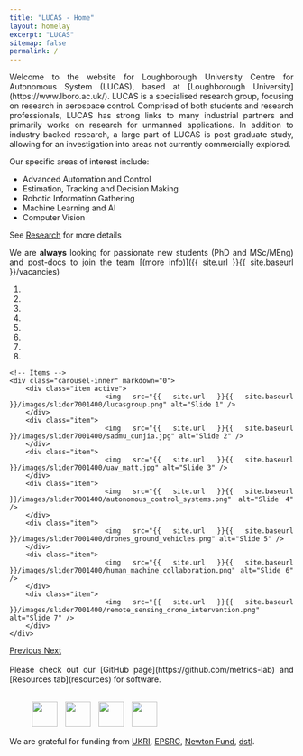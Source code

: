 ```yaml
---
title: "LUCAS - Home"
layout: homelay
excerpt: "LUCAS"
sitemap: false
permalink: /
---
```

<div markdown style="text-align: justify">
Welcome to the website for Loughborough University Centre for Autonomous System (LUCAS), based at [Loughborough University](https://www.lboro.ac.uk/). LUCAS is a specialised research group, focusing on research in aerospace control. Comprised of both students and research professionals, LUCAS has strong links to many industrial partners and primarily works on research for unmanned applications. In addition to industry-backed research, a large part of LUCAS is post-graduate study, allowing for an investigation into areas not currently commercially explored.

Our specific areas of interest include:
- Advanced Automation and Control
- Estimation, Tracking and Decision Making
- Robotic Information Gathering 
- Machine Learning and AI
- Computer Vision

 See [Research](research) for more details


We are **always** looking for passionate new students (PhD and MSc/MEng) and post-docs to join the team [(more info)]({{ site.url }}{{ site.baseurl }}/vacancies)

<div markdown="0" id="carousel" class="carousel slide" data-ride="carousel" data-interval="10000" data-pause="hover" >
    <!-- Menu -->
    <ol class="carousel-indicators">
        <li data-target="#carousel" data-slide-to="0" class="active"></li>
        <li data-target="#carousel" data-slide-to="1"></li>
        <li data-target="#carousel" data-slide-to="2"></li>
        <li data-target="#carousel" data-slide-to="3"></li>
        <li data-target="#carousel" data-slide-to="4"></li>
        <li data-target="#carousel" data-slide-to="5"></li>
        <li data-target="#carousel" data-slide-to="6"></li>
        <li data-target="#carousel" data-slide-to="7"></li>
    </ol>

    <!-- Items -->
    <div class="carousel-inner" markdown="0">
        <div class="item active">
            <img src="{{ site.url }}{{ site.baseurl }}/images/slider7001400/lucasgroup.png" alt="Slide 1" />
        </div>
        <div class="item">
            <img src="{{ site.url }}{{ site.baseurl }}/images/slider7001400/sadmu_cunjia.jpg" alt="Slide 2" />
        </div>
        <div class="item">
            <img src="{{ site.url }}{{ site.baseurl }}/images/slider7001400/uav_matt.jpg" alt="Slide 3" />
        </div>
        <div class="item">
            <img src="{{ site.url }}{{ site.baseurl }}/images/slider7001400/autonomous_control_systems.png" alt="Slide 4" />
        </div>
        <div class="item">
            <img src="{{ site.url }}{{ site.baseurl }}/images/slider7001400/drones_ground_vehicles.png" alt="Slide 5" />
        </div>
        <div class="item">
            <img src="{{ site.url }}{{ site.baseurl }}/images/slider7001400/human_machine_collaboration.png" alt="Slide 6" />
        </div>
        <div class="item">
            <img src="{{ site.url }}{{ site.baseurl }}/images/slider7001400/remote_sensing_drone_intervention.png" alt="Slide 7" />
        </div>
    </div>
  <a class="left carousel-control" href="#carousel" role="button" data-slide="prev">
    <span class="glyphicon glyphicon-chevron-left" aria-hidden="true"></span>
    <span class="sr-only">Previous</span>
  </a>
  <a class="right carousel-control" href="#carousel" role="button" data-slide="next">
    <span class="glyphicon glyphicon-chevron-right" aria-hidden="true"></span>
    <span class="sr-only">Next</span>
  </a>
</div>

<br>
Please check out our [GitHub page](https://github.com/metrics-lab) and [Resources tab](resources) for software.
<br>
<br>
<figure class="fourth">
  <img src="{{ site.url }}{{ site.baseurl }}/images/logopic/ukri_epsrc_standard_logo.png" style="height: 45px; ; padding-right:10px">
  <img src="{{ site.url }}{{ site.baseurl }}/images/logopic/ukri-innovate-uk-standard-logo.png" style="height: 45px; padding-right:10px">
  <img src="{{ site.url }}{{ site.baseurl }}/images/logopic/newton_fund_logo.jpeg" style="height: 45px; padding-right:10px">
  <img src="{{ site.url }}{{ site.baseurl }}/images/logopic/dstl_logo.png" style="height: 45px; padding-right:10px">
</figure>

We are grateful for funding from [UKRI](), [EPSRC](), [Newton Fund](), [dstl]().
<br>
<br>
<br>
</div>

